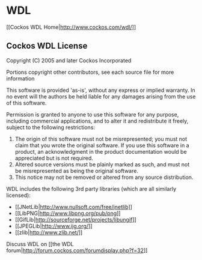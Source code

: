 # WDL

[[Cockos WDL Home|http://www.cockos.com/wdl/]]

## Cockos WDL License

Copyright (C) 2005 and later Cockos Incorporated

Portions copyright other contributors, see each source file for more information

This software is provided 'as-is', without any express or implied warranty.  In no event will the authors be held liable for any damages arising from the use of this software.

Permission is granted to anyone to use this software for any purpose, including commercial applications, and to alter it and redistribute it freely, subject to the following restrictions:

1. The origin of this software must not be misrepresented; you must not claim that you wrote the original software. If you use this software in a product, an acknowledgment in the product documentation would be appreciated but is not required.
1. Altered source versions must be plainly marked as such, and must not be misrepresented as being the original software.
1. This notice may not be removed or altered from any source distribution.

WDL includes the following 3rd party libraries (which are all similarly licensed):

* [[JNetLib|http://www.nullsoft.com/free/jnetlib]]
* [[LibPNG|http://www.libpng.org/pub/png]]
* [[GifLib|http://sourceforge.net/projects/libungif]]
* [[JPEGLib|http://www.ijg.org/]]
* [[zlib|http://www.zlib.net/]]

Discuss WDL on [[the WDL forum|http://forum.cockos.com/forumdisplay.php?f=32]]
